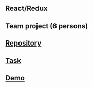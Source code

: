 ## React/Redux
## Team project (6 persons)
## [Repository](https://github.com/Sergej-Karyuhin/codejam-culture-portal)
## [Task](https://github.com/rolling-scopes-school/tasks/blob/master/tasks/codejam-culture-portal.md)
## [Demo](https://mystifying-mayer-7c7388.netlify.com/)
